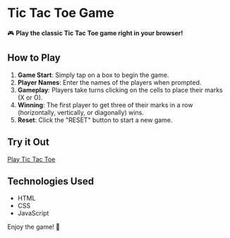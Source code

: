 # Tic Tac Toe Game

🎮 **Play the classic Tic Tac Toe game right in your browser!**

## How to Play

1. **Game Start**: Simply tap on a box to begin the game.
2. **Player Names**: Enter the names of the players when prompted.
3. **Gameplay**: Players take turns clicking on the cells to place their marks (X or O).
4. **Winning**: The first player to get three of their marks in a row (horizontally, vertically, or diagonally) wins.
5. **Reset**: Click the "RESET" button to start a new game.

## Try it Out

[Play Tic Tac Toe](https://umeshpatildondaicha.github.io/tik-tok-toe/) 

## Technologies Used

- HTML
- CSS
- JavaScript

Enjoy the game! 🎉
